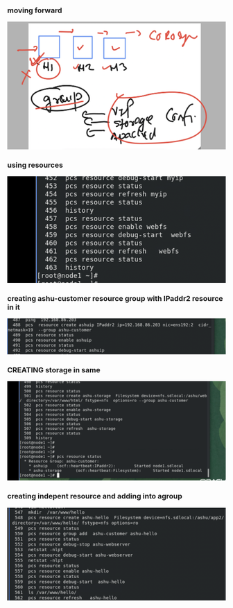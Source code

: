 ### moving forward

<img src="mvf.png">

### using resources 

<img src="rsg.png">

### creating ashu-customer resource group with IPaddr2 resource in it

<img src="ip.png">

### CREATING storage in same 

<img src="st.png">

### creating indepent resource and adding into agroup 

<img src="add.png">

